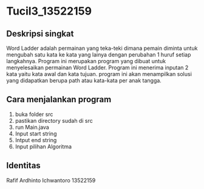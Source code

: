 # Tucil3_13522159

## Deskripsi singkat
Word Ladder adalah permainan yang teka-teki dimana pemain diminta untuk mengubah satu kata ke kata yang lainya dengan perubahan 1 huruf setiap langkahnya. Program ini merupakan program yang dibuat untuk menyelesaikan permainan Word Ladder. Program ini menerima inputan 2 kata yaitu kata awal dan kata tujuan. program ini akan menampilkan solusi yang didapatkan berupa path atau kata-kata per anak tangga.

## Cara menjalankan program
1. buka folder src
2. pastikan directory sudah di src
3. run Main.java
4. Input start string
5. Intput end string
6. Input pilihan Algoritma

## Identitas
Rafif Ardhinto Ichwantoro 
13522159

